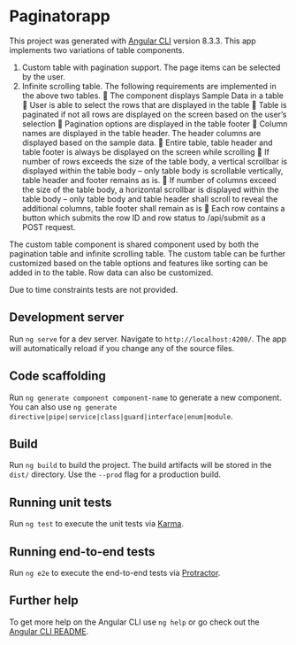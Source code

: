 # Paginatorapp


This project was generated with [Angular CLI](https://github.com/angular/angular-cli) version 8.3.3.
This app implements two variations of table components. 
1. Custom table with pagination support. The page items can be selected by the user.
2. Infinite scrolling table.
The following requirements are implemented in the above two tables.
	The component displays Sample Data in a table
	User is able to select the rows that are displayed in the table
	Table is paginated if not all rows are displayed on the screen based on the user’s selection
	Pagination options are displayed in the table footer
	Column names are displayed in the table header. The header columns are displayed based on the sample data.
	Entire table, table header and table footer is always be displayed on the screen while scrolling
	If number of rows exceeds the size of the table body, a vertical scrollbar is displayed within the table body – only table body is scrollable vertically, table header and footer remains as is.
	If number of columns exceed the size of the table body, a horizontal scrollbar is displayed within the table body – only table body and table header shall scroll to reveal the additional columns, table footer shall remain as is
	Each row contains a button which submits the row ID and row status to /api/submit as a POST request.

The custom table component is shared component used by both the pagination table and infinite scrolling table. The custom table
can be further customized based on the table options and features like sorting can be added in to the table. Row data can also be customized.


Due to time constraints tests are not provided.

## Development server

Run `ng serve` for a dev server. Navigate to `http://localhost:4200/`. The app will automatically reload if you change any of the source files.

## Code scaffolding

Run `ng generate component component-name` to generate a new component. You can also use `ng generate directive|pipe|service|class|guard|interface|enum|module`.

## Build

Run `ng build` to build the project. The build artifacts will be stored in the `dist/` directory. Use the `--prod` flag for a production build.

## Running unit tests

Run `ng test` to execute the unit tests via [Karma](https://karma-runner.github.io).

## Running end-to-end tests

Run `ng e2e` to execute the end-to-end tests via [Protractor](http://www.protractortest.org/).

## Further help

To get more help on the Angular CLI use `ng help` or go check out the [Angular CLI README](https://github.com/angular/angular-cli/blob/master/README.md).
